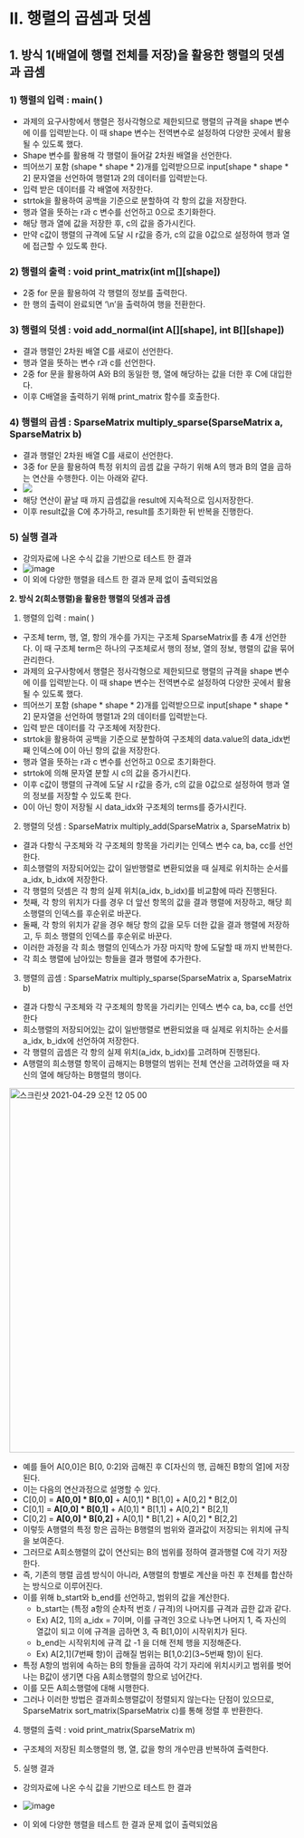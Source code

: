 # II. 행렬의 곱셈과 덧셈

## 1. 방식 1(배열에 행렬 전체를 저장)을 활용한 행렬의 덧셈과 곱셈


### 1) 행렬의 입력 : main( )

- 과제의 요구사항에서 행렬은 정사각형으로 제한되므로 행렬의 규격을 shape 변수에 이를 입력받는다. 이 때 shape 변수는 전역변수로 설정하여 다양한 곳에서 활용될 수 있도록 했다.
- Shape 변수를 활용해 각 행렬이 들어갈 2차원 배열을 선언한다.
- 띄어쓰기 포함 (shape \* shape \* 2)개를 입력받으므로 input[shape \* shape \* 2] 문자열을 선언하여 행렬1과 2의 데이터를 입력받는다. 
- 입력 받은 데이터를 각 배열에 저장한다. 
- strtok을 활용하여 공백을 기준으로 분할하여 각 항의 값을 저장한다.
- 행과 열을 뜻하는 r과 c 변수를 선언하고 0으로 초기화한다.
- 해당 행과 열에 값을 저장한 후, c의 값을 증가시킨다.
- 만약 c값이 행렬의 규격에 도달 시 r값을 증가, c의 값을 0값으로 설정하여 행과 열에 접근할 수 있도록 한다.


### 2) 행렬의 출력 : void print\_matrix(int m[][shape])

- 2중 for 문을 활용하여 각 행렬의 정보를 출력한다.
- 한 행의 출력이 완료되면 ‘\n’을 출력하여 행을 전환한다.


### 3) 행렬의 덧셈 : void add\_normal(int A[][shape], int B[][shape])

- 결과 행렬인 2차원 배열 C를 새로이 선언한다.
- 행과 열을 뜻하는 변수 r과 c를 선언한다.
- 2중 for 문을 활용하여 A와 B의 동일한 행, 열에 해당하는 값을 더한 후 C에 대입한다.
- 이후 C배열을 출력하기 위해 print\_matrix 함수를 호출한다.


### 4) 행렬의 곱셈 : SparseMatrix multiply\_sparse(SparseMatrix a, SparseMatrix b)

- 결과 행렬인 2차원 배열 C를 새로이 선언한다.
- 3중 for 문을 활용하여 특정 위치의 곱셈 값을 구하기 위해 A의 행과 B의 열을 곱하는 연산을 수행한다. 이는 아래와 같다.
- ![](Aspose.Words.5d0761ac-de24-41a2-a695-086c205cbd2e.007.png)
- 해당 연산이 끝날 때 까지 곱셈값을 result에 지속적으로 임시저장한다.
- 이후 result값을 C에 추가하고, result를 초기화한 뒤 반복을 진행한다. 


### 5) 실행 결과

- 강의자료에 나온 수식 값을 기반으로 테스트 한 결과
- ![image](https://user-images.githubusercontent.com/63644587/116427695-36e19b00-a87f-11eb-90c0-63d74152b518.png)
- 이 외에 다양한 행렬을 테스트 한 결과 문제 없이 출력되었음

**2. 방식 2(희소행렬)을 활용한 행렬의 덧셈과 곱셈**

1) 행렬의 입력 : main( )

- 구조체 term, 행, 열, 항의 개수를 가지는 구조체 SparseMatrix를 총 4개 선언한다. 이 때 구조체 term은 하나의 구조체로서 행의 정보, 열의 정보, 행렬의 값을 묶어 관리한다.
- 과제의 요구사항에서 행렬은 정사각형으로 제한되므로 행렬의 규격을 shape 변수에 이를 입력받는다. 이 때 shape 변수는 전역변수로 설정하여 다양한 곳에서 활용될 수 있도록 했다.
- 띄어쓰기 포함 (shape \* shape \* 2)개를 입력받으므로 input[shape \* shape \* 2] 문자열을 선언하여 행렬1과 2의 데이터를 입력받는다. 
- 입력 받은 데이터를 각 구조체에 저장한다. 
- strtok을 활용하여 공백을 기준으로 분할하여 구조체의 data.value의 data\_idx번째 인덱스에 0이 아닌 항의 값을 저장한다.
- 행과 열을 뜻하는 r과 c 변수를 선언하고 0으로 초기화한다.
- strtok에 의해 문자열 분할 시 c의 값을 증가시킨다.
- 이후 c값이 행렬의 규격에 도달 시 r값을 증가, c의 값을 0값으로 설정하여 행과 열의 정보를 저장할 수 있도록 한다.
- 0이 아닌 항이 저장될 시 data\_idx와 구조체의 terms를 증가시킨다. 

2) 행렬의 덧셈 : SparseMatrix multiply\_add(SparseMatrix a, SparseMatrix b)

- 결과 다항식 구조체와 각 구조체의 항목을 가리키는 인덱스 변수 ca, ba, cc를 선언한다.
- 희소행렬의 저장되어있는 값이 일반행렬로 변환되었을 때 실제로 위치하는 순서를 a\_idx, b\_idx에 저장한다. 
- 각 행렬의 덧셈은 각 항의 실제 위치(a\_idx, b\_idx)를 비교함에 따라 진행된다.
- 첫째, 각 항의 위치가 다를 경우 더 앞선 항목의 값을 결과 행렬에 저장하고, 해당 희소행렬의 인덱스를 후순위로 바꾼다.
- 둘째, 각 항의 위치가 같을 경우 해당 항의 값을 모두 더한 값을 결과 행렬에 저장하고, 두 희소 행렬의 인덱스를 후순위로 바꾼다.
- 이러한 과정을 각 희소 행렬의 인덱스가 가장 마지막 항에 도달할 때 까지 반복한다.
- 각 희소 행렬에 남아있는 항들을 결과 행렬에 추가한다. 

3) 행렬의 곱셈 : SparseMatrix multiply\_sparse(SparseMatrix a, SparseMatrix b)

- 결과 다항식 구조체와 각 구조체의 항목을 가리키는 인덱스 변수 ca, ba, cc를 선언한다
- 희소행렬의 저장되어있는 값이 일반행렬로 변환되었을 때 실제로 위치하는 순서를 a\_idx, b\_idx에 선언하여 저장한다. 
- 각 행렬의 곱셈은 각 항의 실제 위치(a\_idx, b\_idx)를 고려하며 진행된다.
- A행렬의 희소행렬 항목이 곱해지는 B행렬의 범위는 전체 연산을 고려하였을 때 자신의 열에 해당하는 B행렬의 행이다.


<img width="644" alt="스크린샷 2021-04-29 오전 12 05 00" src="https://user-images.githubusercontent.com/63644587/116426957-8c697800-a87e-11eb-9897-8adeaa57e3da.png">



- 예를 들어 A[0,0]은 B[0, 0:2]와 곱해진 후 C[자신의 행, 곱해진 B항의 열]에 저장된다.
- 이는 다음의 연산과정으로 설명할 수 있다.
- C[0,0] = **A[0,0] \* B[0,0]** + A[0,1] \* B[1,0] + A[0,2] \* B[2,0]
- C[0,1] = **A[0,0] \* B[0,1]** + A[0,1] \* B[1,1] + A[0,2] \* B[2,1]
- C[0,2] = **A[0,0] \* B[0,2]** + A[0,1] \* B[1,2] + A[0,2] \* B[2,2]
- 이렇듯 A행렬의 특정 항은 곱하는 B행렬의 범위와 결과값이 저장되는 위치에 규칙을 보여준다.
- 그러므로 A희소행렬의 값이 연산되는 B의 범위를 정하여 결과행렬 C에 각기 저장한다.
- 즉, 기존의 행렬 곱셈 방식이 아니라, A행렬의 항별로 계산을 마친 후 전체를 합산하는 방식으로 이루어진다.
- 이를 위해 b\_start와 b\_end를 선언하고, 범위의 값을 계산한다. 
  - b\_start는 (특정 a항의 순차적 번호 / 규격)의 나머지를 규격과 곱한 값과 같다.
  - Ex) A[2, 1]의 a\_idx = 7이며, 이를 규격인 3으로 나누면 나머지 1, 즉 자신의 열값이 되고 이에 규격을 곱하면 3, 즉 B[1,0]이 시작위치가 된다.
  - b\_end는 시작위치에 규격 값 -1 을 더해 전체 행을 지정해준다.
  - Ex) A[2,1](7번째 항)이 곱해질 범위는 B[1,0:2](3~5번째 항)이 된다.
- 특정 A항의 범위에 속하는 B의 항들을 곱하여 각기 자리에 위치시키고 범위를 벗어나는 B값이 생기면 다음 A희소행렬의 항으로 넘어간다. 
- 이를 모든 A희소행렬에 대해 시행한다.
- 그러나 이러한 방법은 결과희소행렬값이 정렬되지 않는다는 단점이 있으므로, SparseMatrix sort\_matrix(SparseMatrix c)를 통해 정렬 후 반환한다.

4) 행렬의 출력 : void print\_matrix(SparseMatrix m)

- 구조체의 저장된 희소행렬의 행, 열, 값을 항의 개수만큼 반복하여 출력한다. 

5) 실행 결과

- 강의자료에 나온 수식 값을 기반으로 테스트 한 결과
- ![image](https://user-images.githubusercontent.com/63644587/116427735-41039980-a87f-11eb-82d3-a13b876b4667.png)

- 이 외에 다양한 행렬을 테스트 한 결과 문제 없이 출력되었음




